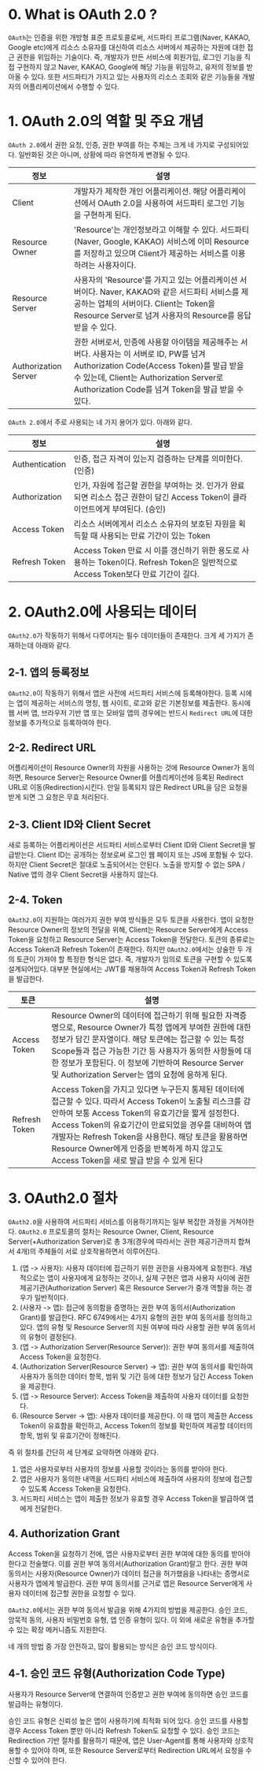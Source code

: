 
# 0. What is OAuth 2.0 ?

`OAuth`는 인증을 위한 개방형 표준 프로토콜로써, 서드파티 프로그램(Naver, KAKAO, Google etc)에게 리소스 소유자를 대신하여 리소스 서버에서 제공하는 자원에 대한 접근 권한을 위임하는 기술이다.  즉, 개발자가 만든 서비스에 회원가입, 로그인 기능을 직접 구현하지 않고 Naver, KAKAO, Google에 해당 기능을 위임하고, 유저의 정보를 받아올 수 있다. 또한 서드파티가 가지고 있는 사용자의 리소스 조회와 같은 기능들을 개발자의 어플리케이션에서 수행할 수 있다.



# 1. OAuth 2.0의 역할 및 주요 개념

`OAuth 2.0`에서 권한 요청, 인증, 권한 부여를 하는 주체는 크게  네 가지로 구성되어있다. 일반화된 것은 아니며, 상황에 따라 유연하게 변경될 수 있다.

| 정보 | 설명 |
| --- | --- |
| Client | 개발자가 제작한 개인 어플리케이션. 해당 어플리케이션에서 OAuth 2.0을 사용하여 서드파티 로그인 기능을 구현하게 된다. | 
| Resource Owner | 'Resource'는 개인정보라고 이해할 수 있다. 서드파티(Naver, Google, KAKAO) 서비스에 이미 Resource를 저장하고 있으며 Client가 제공하는 서비스를 이용하려는 사용자이다. |
| Resource Server | 사용자의 'Resource'를 가지고 있는 어플리케이션 서버이다. Naver, KAKAO와 같은 서드파티 서비스를 제공하는 업체의 서버이다. Client는 Token을 Resource Server로 넘겨 사용자의 Resource를 응답 받을 수 있다.|
| Authorization Server | 권한 서버로서, 인증에 사용할 아이템을 제공해주는 서버다. 사용자는 이 서버로 ID, PW를 넘겨 Authorization Code(Access Token)를 발급 받을 수 있는데, Client는 Authorization Server로 Authorization Code를 넘겨 Token을 발급 받을 수 있다. |


`OAuth 2.0`에서 주로 사용되는 네 가지 용어가 있다. 아래와 같다.

| 정보 | 설명 |
| --- | --- |
| Authentication | 인증, 접근 자격이 있는지 검증하는 단계를 의미한다. (인증) |
| Authorization | 인가, 자원에 접근할 권한을 부여하는 것. 인가가 완료되면 리소스 접근 권한이 담긴 Access Token이 클라이언트에게 부여된다. (승인)|
| Access Token| 리소스 서버에게서 리소스 소유자의 보호된 자원을 획득할 때 사용되는 만료 기간이 있는 Token |
| Refresh Token | Access Token 만료 시 이를 갱신하기 위한 용도로 사용하는 Token이다. Refresh Token은 일반적으로 Access Token보다 만료 기간이 길다. |




# 2. OAuth2.0에 사용되는 데이터

`OAuth2.0`가 작동하기 위해서 다루어지는 필수 데이터들이 존재한다.  크게 세 가지가 존재하는데 아래와 같다.

## 2-1. 앱의 등록정보

`OAuth2.0`이 작동하기 위해서 앱은 사전에 서드파티 서비스에 등록해야한다. 등록 시에는 앱이 제공하는 서비스의 명칭, 웹 사이트, 로고와 같은 기본정보를 제출한다. 동시에 웹 서버 앱, 브라우저 기반 앱 또는 모바일 앱의 경우에는 반드시 `Redirect URL`에 대한 정보를 추가적으로 등록하여야 한다.

## 2-2. Redirect URL

어플리케이션이 Resource Owner의 자원을 사용하는 것에 Resource Owner가 동의하면, Resource Server는 Resource Owner를 어플리케이션에 등록된 Redirect URL로 이동(Redirection)시킨다. 만일 등록되지 않은 Redirect URL을 담은 요청을 받게 되면 그 요청은 무효 처리된다.

## 2-3. Client ID와 Client Secret

새로 등록하는 어플리케이션은 서드파티 서비스로부터 Client ID와 Client Secret을 발급받는다. Client ID는 공개하는 정보로써 로그인 웹 페이지 또는 JS에 포함될 수 있다. 하지만 Client Secret은 절대로 노출되어서는 안된다. 노출을 방지할 수 없는 SPA / Native 앱의 경우 Client Secret을 사용하지 않는다.

## 2-4. Token

`OAuth2.0`이 지원하는 여러가지 권한 부여 방식들은 모두 토큰을 사용한다. 앱이 요청한 Resource Owner의 정보의 전달을 위해, Client는 Resource Server에게 Access Token을 요청하고 Resource Server는 Access Token을 전달한다. 토큰의 종류로는 Access Token과 Refresh Token이 존재한다. 하지만 `OAuth2.0`에서는 상술한 두 개의 토큰이 가져야 할 특정한 형식은 없다. 즉, 개발자가 임의로 토큰을 구현할 수 있도록 설계되어있다. 대부분 현실에서는 JWT를 채용하여 Access Token과 Refresh Token을 발급한다.

| 토큰 | 설명 |
| --- | --- |
| Access Token | Resource Owner의 데이터에 접근하기 위해 필요한 자격증명으로, Resource Owner가 특정 앱에게 부여한 권한에 대한 정보가 담긴 문자열이다. 해당 토큰에는 접근할 수 있는 특정 Scope들과 접근 가능한 기간 등 사용자가 동의한 사항들에 대한 정보가 포함된다. 이 정보에 기반하여 Resource Server 및 Authorization Server는 앱의 요청에 응하게 된다. |
| Refresh Token | Access Token을 가지고 있다면 누구든지 통제된 데이터에 접근할 수 있다. 따라서 Access Token이 노출될 리스크를 감안하여 보통 Access Token의 유효기간을 짧게 설정한다. Access Token의 유효기간이 만료되었을 경우를 대비하여 앱 개발자는 Refresh Token을 사용한다. 해당 토큰을 활용하면 Resource Owner에게 인증을 반복하게 하지 않고도 Access Token을 새로 발급 받을 수 있게 된다 |



# 3. OAuth2.0 절차

`OAuth2.0`을 사용하여 서드파티 서비스를 이용하기까지는 일부 복잡한 과정을 거쳐야한다.  `OAuth2.0` 프로토콜의 절차는 Resource Owner, Client, Resource Server(+Authorization Server)로 총 3개(경우에 따라서는 권한 제공기관까지 합쳐서 4개)의 주체들이 서로 상호작용하면서 이루어진다.

1. (앱 -> 사용자): 사용자 데이터에 접근하기 위한 권한을 사용자에게 요청한다. 개념적으로는 앱이 사용자에게 요청하는 것이나, 실제 구현은 앱과 사용자 사이에 권한 제공기관(Authorization Server) 혹은 Resource Server가 중개 역할을 하는 경우가 일반적이다.
2. (사용자 -> 앱): 접근에 동의함을 증명하는 권한 부여 동의서(Authorization Grant)를 발급한다. RFC 6749에서는 4가지 유형의 권한 부여 동의서를 정의하고 있다. 앱의 유형 및 Resource Server의 지원 여부에 따라 사용할 권한 부여 동의서의 유형이 결정된다.
3. (앱 -> Authorization Server(Resource Server)): 권한 부여 동의서를 제출하여 Access Token을 요청한다.
4. (Authorization Server(Resource Server) -> 앱): 권한 부여 동의서를 확인하여 사용자가 동의한 데이터 항목, 범위 및 기간 등에 대한 정보가 담긴 Access Token을 제공한다.
5. (앱 -> Resource Server): Access Token을 제출하여 사용자 데이터를 요청한다.
6. (Resource Server -> 앱): 사용자 데이터를 제공한다. 이 때 앱이 제출한 Access Token이 유효함을 확인하고, Access Token의 정보를 확인하여 제공할 데이터의 항목, 범위 및 유효기간이 정해진다.

즉 위 절차를 간단히 세 단계로 요약하면 아래와 같다.

1. 앱은 사용자로부터 사용자의 정보를 사용할 것이라는 동의를 받아야 한다.
2. 앱은 사용자가 동의한 내역을 서드파티 서비스에 제출하여 사용자의 정보에 접근할 수 있도록 Access Token을 요청한다.
3. 서드파티 서비스는 앱이 제출한 정보가 유효할 경우 Access Token을 발급하여 앱에게 전달한다.



## 4. Authorization Grant

Access Token을 요청하기 전에, 앱은 사용자로부터 권한 부여에 대한 동의를 받아야 한다고 전술했다. 이를 권한 부여 동의서(Authorization Grant)랄고 한다. 권한 부여 동의서는 사용자(Resource Owner)가 데이터 접근을 허가했음을 나타내는 증명서로 사용자가 앱에게 발급한다. 권한 부여 동의서를 근거로 앱은 Resource Server에게 사용자 데이터에 접근할 권한을 요청할 수 있다.

`OAuth2.0`에서는 권한 부여 동의서 발급을 위해 4가지의 방법을 제공한다. 승인 코드, 암묵적 동의, 사용자 비밀번호 유형, 앱 인증 유형이 있다. 이 외에 새로운 유형을 추가할 수 있는 확장 메커니즘도 지원한다.

네 개의 방법 중 가장 안전하고, 많이 활용되는 방식은 승인 코드 방식이다.

## 4-1. 승인 코드 유형(Authorization Code Type)

사용자가 Resource Server에 연결하여 인증받고 권한 부여에 동의하면 승인 코드를 발급하는 유형이다.

승인 코드 유형은 신뢰성 높은 앱이 사용하기에 최적화 되어 있다. 승인 코드를 사용할 경우 Access Token 뿐만 아니라 Refresh Token도 요청할 수 있다. 승인 코드는 Redirection 기반 절차를 활용하기 때문에, 앱은 User-Agent를 통해 사용자와 상호작용할 수 있어야 하며, 또한 Resource Server로부터 Redirection URL에서 요청을 수신할 수 있어야 한다.

